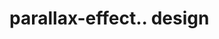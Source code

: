 # parallax-effect.. design                                                                                                                                                                                                        
                                     

